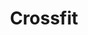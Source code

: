 ---
id: 2
image: './02.jpg'
name: "Fighting fit studio"
title: "Crossfit"
category: "yoga,meditasyon,tenis"
price: "180"
capasity: "90"
square_meters: "180"
content: ""
categories: "yoga,meditasyon,tenis"
location: 'İstanbul, Beşiktaş, Cadde'
star: 5
---